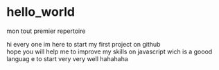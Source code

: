 # hello_world
mon tout premier repertoire 


hi every one im here to start my first project on github  
hope you will help me to improve my skills on javascript wich is a goood languag
e to start very very well  hahahaha 
